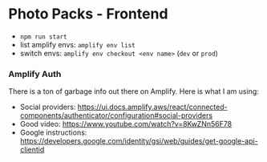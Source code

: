 # Photo Packs - Frontend

- `npm run start`
- list amplify envs: `amplify env list`
- switch envs: `amplify env checkout <env name>` (`dev` or `prod`)

### Amplify Auth

There is a ton of garbage info out there on Amplify. Here is what I am using:

- Social providers: https://ui.docs.amplify.aws/react/connected-components/authenticator/configuration#social-providers
- Good video: https://www.youtube.com/watch?v=8KwZNn56F78
- Google instructions: https://developers.google.com/identity/gsi/web/guides/get-google-api-clientid
